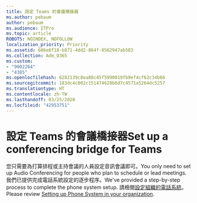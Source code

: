 ```yaml
---
title: 設定 Teams 的會議橋接器
ms.author: pebaum
author: pebaum
ms.audience: ITPro
ms.topic: article
ROBOTS: NOINDEX, NOFOLLOW
localization_priority: Priority
ms.assetid: 686e8f18-b871-4dd2-864f-8562947ab583
ms.collection: Adm_O365
ms.custom:
- "9002264"
- "4385"
ms.openlocfilehash: 6282139c8ea88c45f5990019fb9ef4cf62c34b66
ms.sourcegitcommit: 183dc4c002c151474628b6d7c4571a5264dc5257
ms.translationtype: HT
ms.contentlocale: zh-TW
ms.lasthandoff: 03/25/2020
ms.locfileid: "42953751"
---
```

# <a name="set-up-a-conferencing-bridge-for-teams"></a><span data-ttu-id="e8287-102">設定 Teams 的會議橋接器</span><span class="sxs-lookup"><span data-stu-id="e8287-102">Set up a conferencing bridge for Teams</span></span>

<span data-ttu-id="e8287-103">您只需要為打算排程或主持會議的人員設定音訊會議即可。</span><span class="sxs-lookup"><span data-stu-id="e8287-103">You only need to set up Audio Conferencing for people who plan to schedule or lead meetings.</span></span> <span data-ttu-id="e8287-104">我們已提供完成電話系統設定的逐步程序。</span><span class="sxs-lookup"><span data-stu-id="e8287-104">We've provided a step-by-step process to complete the phone system setup.</span></span> <span data-ttu-id="e8287-105">請檢閱[設定組織的電話系統](https://docs.microsoft.com/MicrosoftTeams/phone-number-calling-plans/port-order-overview)。</span><span class="sxs-lookup"><span data-stu-id="e8287-105">Please review [Setting up Phone System in your organization](https://docs.microsoft.com/MicrosoftTeams/phone-number-calling-plans/port-order-overview).</span></span>
